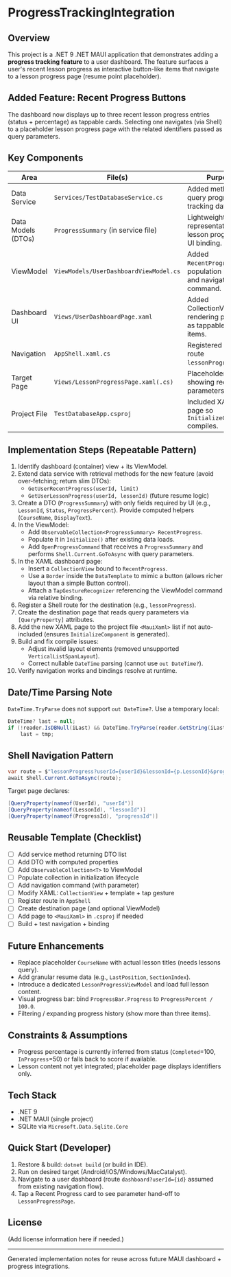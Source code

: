 # ProgressTrackingIntegration

## Overview
This project is a .NET 9 .NET MAUI application that demonstrates adding a **progress tracking feature** to a user dashboard. The feature surfaces a user's recent lesson progress as interactive button-like items that navigate to a lesson progress page (resume point placeholder).

## Added Feature: Recent Progress Buttons
The dashboard now displays up to three recent lesson progress entries (status + percentage) as tappable cards. Selecting one navigates (via Shell) to a placeholder lesson progress page with the related identifiers passed as query parameters.

## Key Components
| Area | File(s) | Purpose |
|------|---------|---------|
| Data Service | `Services/TestDatabaseService.cs` | Added methods to query progress tracking data. |
| Data Models (DTOs) | `ProgressSummary` (in service file) | Lightweight representation of lesson progress for UI binding. |
| ViewModel | `ViewModels/UserDashboardViewModel.cs` | Added `RecentProgress`, population logic, and navigation command. |
| Dashboard UI | `Views/UserDashboardPage.xaml` | Added CollectionView rendering progress as tappable Border items. |
| Navigation | `AppShell.xaml.cs` | Registered new route `lessonProgress`. |
| Target Page | `Views/LessonProgressPage.xaml(.cs)` | Placeholder page showing received parameters. |
| Project File | `TestDatabaseApp.csproj` | Included XAML page so `InitializeComponent` compiles. |

## Implementation Steps (Repeatable Pattern)
1. Identify dashboard (container) view + its ViewModel.
2. Extend data service with retrieval methods for the new feature (avoid over-fetching; return slim DTOs):
   - `GetUserRecentProgress(userId, limit)`
   - `GetUserLessonProgress(userId, lessonId)` (future resume logic)
3. Create a DTO (`ProgressSummary`) with only fields required by UI (e.g., `LessonId`, `Status`, `ProgressPercent`). Provide computed helpers (`CourseName`, `DisplayText`).
4. In the ViewModel:
   - Add `ObservableCollection<ProgressSummary> RecentProgress`.
   - Populate it in `Initialize()` after existing data loads.
   - Add `OpenProgressCommand` that receives a `ProgressSummary` and performs `Shell.Current.GoToAsync` with query parameters.
5. In the XAML dashboard page:
   - Insert a `CollectionView` bound to `RecentProgress`.
   - Use a `Border` inside the `DataTemplate` to mimic a button (allows richer layout than a simple Button control).
   - Attach a `TapGestureRecognizer` referencing the ViewModel command via relative binding.
6. Register a Shell route for the destination (e.g., `lessonProgress`).
7. Create the destination page that reads query parameters via `[QueryProperty]` attributes.
8. Add the new XAML page to the project file `<MauiXaml>` list if not auto-included (ensures `InitializeComponent` is generated).
9. Build and fix compile issues:
   - Adjust invalid layout elements (removed unsupported `VerticalListSpanLayout`).
   - Correct nullable `DateTime` parsing (cannot use `out DateTime?`).
10. Verify navigation works and bindings resolve at runtime.

## Date/Time Parsing Note
`DateTime.TryParse` does not support `out DateTime?`. Use a temporary local:
```csharp
DateTime? last = null;
if (!reader.IsDBNull(iLast) && DateTime.TryParse(reader.GetString(iLast), out var tmp))
    last = tmp;
```

## Shell Navigation Pattern
```csharp
var route = $"lessonProgress?userId={userId}&lessonId={p.LessonId}&progressId={p.ProgressId}";
await Shell.Current.GoToAsync(route);
```
Target page declares:
```csharp
[QueryProperty(nameof(UserId), "userId")]
[QueryProperty(nameof(LessonId), "lessonId")]
[QueryProperty(nameof(ProgressId), "progressId")]
```

## Reusable Template (Checklist)
- [ ] Add service method returning DTO list
- [ ] Add DTO with computed properties
- [ ] Add `ObservableCollection<T>` to ViewModel
- [ ] Populate collection in initialization lifecycle
- [ ] Add navigation command (with parameter)
- [ ] Modify XAML: `CollectionView` + template + tap gesture
- [ ] Register route in `AppShell`
- [ ] Create destination page (and optional ViewModel)
- [ ] Add page to `<MauiXaml>` in `.csproj` if needed
- [ ] Build + test navigation + binding

## Future Enhancements
- Replace placeholder `CourseName` with actual lesson titles (needs lessons query).
- Add granular resume data (e.g., `LastPosition`, `SectionIndex`).
- Introduce a dedicated `LessonProgressViewModel` and load full lesson content.
- Visual progress bar: bind `ProgressBar.Progress` to `ProgressPercent / 100.0`.
- Filtering / expanding progress history (show more than three items).

## Constraints & Assumptions
- Progress percentage is currently inferred from status (`Completed`=100, `InProgress`=50) or falls back to score if available.
- Lesson content not yet integrated; placeholder page displays identifiers only.

## Tech Stack
- .NET 9
- .NET MAUI (single project)
- SQLite via `Microsoft.Data.Sqlite.Core`

## Quick Start (Developer)
1. Restore & build: `dotnet build` (or build in IDE).
2. Run on desired target (Android/iOS/Windows/MacCatalyst).
3. Navigate to a user dashboard (route `dashboard?userId={id}` assumed from existing navigation flow).
4. Tap a Recent Progress card to see parameter hand-off to `LessonProgressPage`.

## License
(Add license information here if needed.)

---
Generated implementation notes for reuse across future MAUI dashboard + progress integrations.
